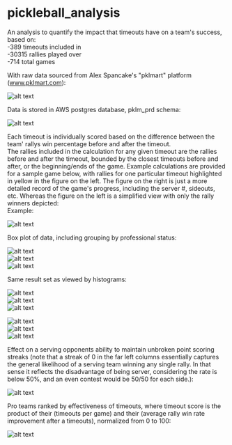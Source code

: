 # pickleball_analysis
  
An analysis to quantify the impact that timeouts have on a team's success, based on:<br>
    -389 timeouts included in <br>
    -30315 rallies played over <br>
    -714 total games<br>

With raw data sourced from Alex Spancake's "pklmart" platform (www.pklmart.com):<br>

![alt text](https://github.com/conner-mcnicholas/pickleball_analysis/blob/main/imgs/pklmart_data_entry.png?raw=true)<br>

Data is stored in AWS  postgres database, pklm_prd schema:<br>

![alt text](https://github.com/conner-mcnicholas/pickleball_analysis/blob/main/imgs/schema_rels.png?raw=true)<br>

Each timeout is individually scored based on the difference between the team' rallys win percentage before and after the timeout.<br>
The rallies included in the calculation for any given timeout are the rallies before and after the timeout, bounded by the closest timeouts before and after, or the beginning/ends of the game.  Example calculations are provided for a sample game below, with rallies for one particular timeout highlighted in yellow in the figure on the left.  The figure on the right is just a more detailed record of the game's progress, including the server #, sideouts, etc.  Whereas the figure on the left is a simplified view with only the rally winners depicted:<br>
Example:<br>

![alt text](https://github.com/conner-mcnicholas/pickleball_analysis/blob/main/imgs/example_calc.png?raw=true)<br>

Box plot of data, including grouping by professional status:<br>

![alt text](https://github.com/conner-mcnicholas/pickleball_analysis/blob/main/imgs/5_14_2024/output_30_0.png?raw=true)<br>
![alt text](https://github.com/conner-mcnicholas/pickleball_analysis/blob/main/imgs/5_14_2024/output_33_0.png?raw=true)<br>
![alt text](https://github.com/conner-mcnicholas/pickleball_analysis/blob/main/imgs/5_14_2024/output_32_0.png?raw=true)<br>

Same result set as viewed by histograms:<br>

![alt text](https://github.com/conner-mcnicholas/pickleball_analysis/blob/main/imgs/5_14_2024/output_22_0.png?raw=true)<br>
![alt text](https://github.com/conner-mcnicholas/pickleball_analysis/blob/main/imgs/5_14_2024/output_23_0.png?raw=true)<br>
![alt text](https://github.com/conner-mcnicholas/pickleball_analysis/blob/main/imgs/5_14_2024/output_24_0.png?raw=true)<br>

![alt text](https://github.com/conner-mcnicholas/pickleball_analysis/blob/main/imgs/5_14_2024/output_26_0.png?raw=true)<br>
![alt text](https://github.com/conner-mcnicholas/pickleball_analysis/blob/main/imgs/5_14_2024/output_27_0.png?raw=true)<br>
![alt text](https://github.com/conner-mcnicholas/pickleball_analysis/blob/main/imgs/5_14_2024/output_28_0.png?raw=true)<br>

Effect on a serving opponents ability to maintain unbroken point scoring streaks (note that a streak of 0 in the far left columns essentially captures the general likelihood of a serving team winning any single rally. In that sense it reflects the disadvantage of being server, considering the rate is below 50%, and an even contest would be 50/50 for each side.):<br>

![alt text](https://github.com/conner-mcnicholas/pickleball_analysis/blob/main/imgs/5_14_2024/output_21_1.png?raw=true)<br>

Pro teams ranked by effectiveness of timeouts, where timeout score is the product of their (timeouts per game) and their (average rally win rate improvement after a timeouts), normalized from 0 to 100:<br>

![alt text](https://github.com/conner-mcnicholas/pickleball_analysis/blob/main/imgs/5_14_2024/pro_timeout_rankings.png?raw=true)<br>
